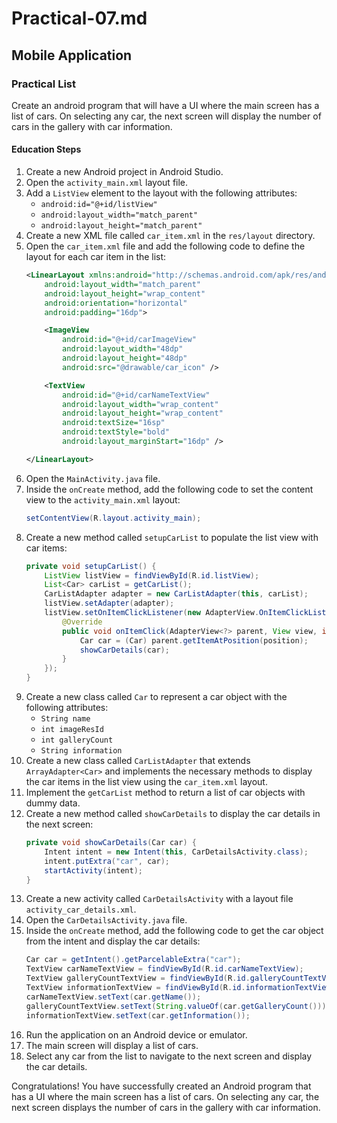 # Practical-07.md

## Mobile Application

### Practical List

Create an android program that will have a UI where the main screen has a list of cars. On selecting any car, the next screen will display the number of cars in the gallery with car information.

#### Education Steps

1. Create a new Android project in Android Studio.
2. Open the `activity_main.xml` layout file.
3. Add a `ListView` element to the layout with the following attributes:
   - `android:id="@+id/listView"`
   - `android:layout_width="match_parent"`
   - `android:layout_height="match_parent"`
4. Create a new XML file called `car_item.xml` in the `res/layout` directory.
5. Open the `car_item.xml` file and add the following code to define the layout for each car item in the list:
   ```xml
   <LinearLayout xmlns:android="http://schemas.android.com/apk/res/android"
       android:layout_width="match_parent"
       android:layout_height="wrap_content"
       android:orientation="horizontal"
       android:padding="16dp">

       <ImageView
           android:id="@+id/carImageView"
           android:layout_width="48dp"
           android:layout_height="48dp"
           android:src="@drawable/car_icon" />

       <TextView
           android:id="@+id/carNameTextView"
           android:layout_width="wrap_content"
           android:layout_height="wrap_content"
           android:textSize="16sp"
           android:textStyle="bold"
           android:layout_marginStart="16dp" />

   </LinearLayout>
   ```
6. Open the `MainActivity.java` file.
7. Inside the `onCreate` method, add the following code to set the content view to the `activity_main.xml` layout:
   ```java
   setContentView(R.layout.activity_main);
   ```
8. Create a new method called `setupCarList` to populate the list view with car items:
   ```java
   private void setupCarList() {
       ListView listView = findViewById(R.id.listView);
       List<Car> carList = getCarList();
       CarListAdapter adapter = new CarListAdapter(this, carList);
       listView.setAdapter(adapter);
       listView.setOnItemClickListener(new AdapterView.OnItemClickListener() {
           @Override
           public void onItemClick(AdapterView<?> parent, View view, int position, long id) {
               Car car = (Car) parent.getItemAtPosition(position);
               showCarDetails(car);
           }
       });
   }
   ```
9. Create a new class called `Car` to represent a car object with the following attributes:
   - `String name`
   - `int imageResId`
   - `int galleryCount`
   - `String information`
10. Create a new class called `CarListAdapter` that extends `ArrayAdapter<Car>` and implements the necessary methods to display the car items in the list view using the `car_item.xml` layout.
11. Implement the `getCarList` method to return a list of car objects with dummy data.
12. Create a new method called `showCarDetails` to display the car details in the next screen:
    ```java
    private void showCarDetails(Car car) {
        Intent intent = new Intent(this, CarDetailsActivity.class);
        intent.putExtra("car", car);
        startActivity(intent);
    }
    ```
13. Create a new activity called `CarDetailsActivity` with a layout file `activity_car_details.xml`.
14. Open the `CarDetailsActivity.java` file.
15. Inside the `onCreate` method, add the following code to get the car object from the intent and display the car details:
    ```java
    Car car = getIntent().getParcelableExtra("car");
    TextView carNameTextView = findViewById(R.id.carNameTextView);
    TextView galleryCountTextView = findViewById(R.id.galleryCountTextView);
    TextView informationTextView = findViewById(R.id.informationTextView);
    carNameTextView.setText(car.getName());
    galleryCountTextView.setText(String.valueOf(car.getGalleryCount()));
    informationTextView.setText(car.getInformation());
    ```
16. Run the application on an Android device or emulator.
17. The main screen will display a list of cars.
18. Select any car from the list to navigate to the next screen and display the car details.

Congratulations! You have successfully created an Android program that has a UI where the main screen has a list of cars. On selecting any car, the next screen displays the number of cars in the gallery with car information.
